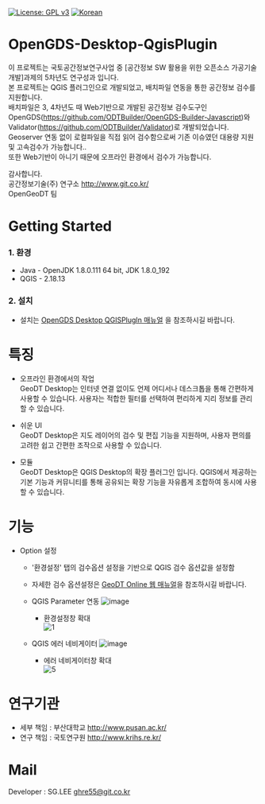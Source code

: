 [![License: GPL v3](https://img.shields.io/badge/License-GPL%20v3-blue.svg)](https://www.gnu.org/licenses/gpl-3.0)
[![Korean](https://img.shields.io/badge/language-Korean-blue.svg)](#korean)


<a name="korean"></a>
OpenGDS-Desktop-QgisPlugin 
=======
이 프로젝트는 국토공간정보연구사업 중 [공간정보 SW 활용을 위한 오픈소스 가공기술 개발]과제의 5차년도 연구성과 입니다.<br>
본 프로젝트는 QGIS 플러그인으로 개발되었고, 배치파일 연동을 통한 공간정보 검수를 지원합니다.<br>
배치파일은 3, 4차년도 때 Web기반으로 개발된 공간정보 검수도구인 OpenGDS(https://github.com/ODTBuilder/OpenGDS-Builder-Javascript)와 Validator(https://github.com/ODTBuilder/Validator)로 개발되었습니다. Geoserver 연동 없이 로컬파일을 직접 읽어 검수함으로써 기존 이슈였던 대용량 지원 및 고속검수가 가능합니다..<br>
또한 Web기반이 아니기 때문에 오프라인 환경에서 검수가 가능합니다.<br>

감사합니다.<br>
공간정보기술(주) 연구소 <link>http://www.git.co.kr/<br>
OpenGeoDT 팀


Getting Started
=====
### 1. 환경 ###
- Java - OpenJDK 1.8.0.111 64 bit, JDK 1.8.0_192
- QGIS - 2.18.13

### 2. 설치 ###
- 설치는 [OpenGDS Desktop QGISPlugIn 매뉴얼](https://github.com/ODTBuilder/OpenGDS-Desktop-QgisPlugin/blob/master/OpenGDS%20Desktop%20QGISPlugIn%20%EB%A7%A4%EB%89%B4%EC%96%BC.docx) 을 참조하시길 바랍니다.


특징
=====
-	오프라인 환경에서의 작업<br>
GeoDT Desktop는 인터넷 연결 없이도 언제 어디서나 데스크톱을 통해 간편하게 사용할 수 있습니다. 사용자는 적합한 필터를 선택하여 편리하게 지리 정보를 관리할 수 있습니다.

-	쉬운 UI<br>
GeoDT Desktop은 지도 레이어의 검수 및 편집 기능을 지원하며, 사용자 편의를 고려한 쉽고 간편한 조작으로 사용할 수 있습니다.

-	모듈<br>
GeoDT Desktop은 QGIS Desktop의 확장 플러그인 입니다. QGIS에서 제공하는 기본 기능과 커뮤니티를 통해 공유되는 확장 기능을 자유롭게 조합하여 동시에 사용할 수 있습니다.



기능
=====
- Option 설정
  - '환경설정' 탭의 검수옵션 설정을 기반으로 QGIS 검수 옵션값을 설정함

  - 자세한 검수 옵션설정은 [GeoDT Online 웹 매뉴얼](https://github.com/ODTBuilder/OpenGDS-Desktop-QgisPlugin/blob/master/GeoDT%20Online%20%EC%9B%B9%EA%B2%80%EC%88%98%20%EB%A7%A4%EB%89%B4%EC%96%BC.hwp)을 참조하시길 바랍니다.
  
  - QGIS Parameter 연동
  ![image](https://user-images.githubusercontent.com/13480171/46720101-83a5fc00-ccaa-11e8-894c-6fb0b044ac20.JPG) 
    - 환경설정창 확대</br>
  ![1](https://user-images.githubusercontent.com/13480171/52467587-6128de80-2bc9-11e9-8072-cb1bc70d5fa5.PNG)

  - QGIS 에러 네비게이터
  ![image](https://user-images.githubusercontent.com/13480171/46720108-87d21980-ccaa-11e8-805d-374ebb668161.JPG)
    - 에러 네비게이터창 확대</br>
  ![5](https://user-images.githubusercontent.com/13480171/52467611-7dc51680-2bc9-11e9-9ca5-47994d8ba413.PNG)

연구기관
=====
- 세부 책임 : 부산대학교 <link>http://www.pusan.ac.kr/<br>
- 연구 책임 : 국토연구원 <link>http://www.krihs.re.kr/


Mail
=====
Developer : SG.LEE
ghre55@git.co.kr



